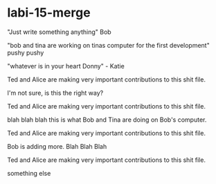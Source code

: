 # labi-15-merge

"Just write something anything" Bob  

"bob and tina are working on tinas computer for the first development"
pushy pushy

"whatever is in your heart Donny" - Katie



Ted and Alice are making very important contributions to this shit file.


I'm not sure, is this the right way?


Ted and Alice are making very important contributions to this shit file.

blah blah blah this is what Bob and Tina are doing on Bob's computer. 

Ted and Alice are making very important contributions to this shit file.


Bob is adding more. Blah Blah Blah


Ted and Alice are making very important contributions to this shit file.


something else